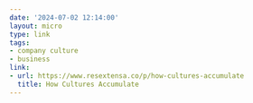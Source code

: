 ```yaml
---
date: '2024-07-02 12:14:00'
layout: micro
type: link
tags:
- company culture
- business
link:
- url: https://www.resextensa.co/p/how-cultures-accumulate
  title: How Cultures Accumulate
---
```


